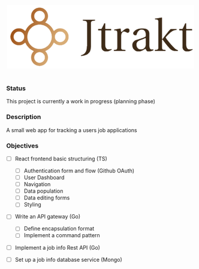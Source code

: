 <div style="text-align:center">
    <img src="frontend/public/images/brand.png" width="500" height="169">
</div>
<br/>

### Status
This project is currently a work in progress (planning phase)

### Description
A small web app for tracking a users job applications

### Objectives
- [ ] React frontend basic structuring (TS)
    - [ ] Authentication form and flow (Github OAuth)
    - [ ] User Dashboard 
    - [ ] Navigation
    - [ ] Data population
    - [ ] Data editing forms
    - [ ] Styling
- [ ] Write an API gateway (Go)
    - [ ] Define encapsulation format
    - [ ] Implement a command pattern 
- [ ] Implement a job info Rest API (Go)
- [ ] Set up a job info database service (Mongo)

